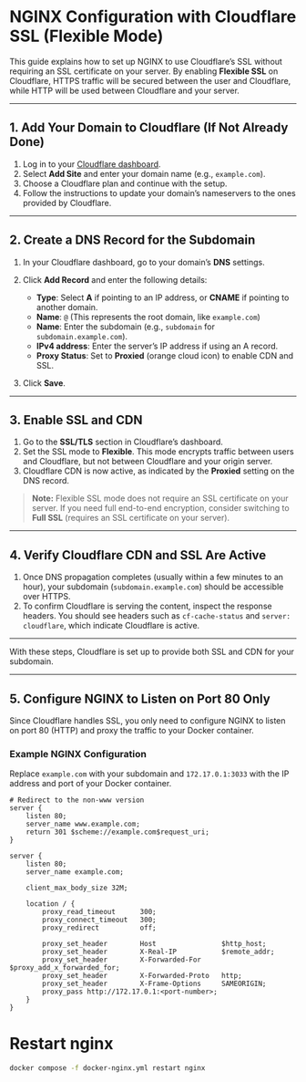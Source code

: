 # NGINX Configuration with Cloudflare SSL (Flexible Mode)

This guide explains how to set up NGINX to use Cloudflare’s SSL without requiring an SSL certificate on your server. By enabling **Flexible SSL** on Cloudflare, HTTPS traffic will be secured between the user and Cloudflare, while HTTP will be used between Cloudflare and your server.

---

## 1. Add Your Domain to Cloudflare (If Not Already Done)

1. Log in to your [Cloudflare dashboard](https://dash.cloudflare.com/).
2. Select **Add Site** and enter your domain name (e.g., `example.com`).
3. Choose a Cloudflare plan and continue with the setup.
4. Follow the instructions to update your domain’s nameservers to the ones provided by Cloudflare. 

---

## 2. Create a DNS Record for the Subdomain

1. In your Cloudflare dashboard, go to your domain’s **DNS** settings.
2. Click **Add Record** and enter the following details:

   - **Type**: Select **A** if pointing to an IP address, or **CNAME** if pointing to another domain.
   - **Name**: `@` (This represents the root domain, like `example.com`)
   - **Name**: Enter the subdomain (e.g., `subdomain` for `subdomain.example.com`).
   - **IPv4 address**: Enter the server’s IP address if using an A record.
   - **Proxy Status**: Set to **Proxied** (orange cloud icon) to enable CDN and SSL.

3. Click **Save**.

---

## 3. Enable SSL and CDN

1. Go to the **SSL/TLS** section in Cloudflare’s dashboard.
2. Set the SSL mode to **Flexible**. This mode encrypts traffic between users and Cloudflare, but not between Cloudflare and your origin server.
3. Cloudflare CDN is now active, as indicated by the **Proxied** setting on the DNS record.

> **Note:** Flexible SSL mode does not require an SSL certificate on your server. If you need full end-to-end encryption, consider switching to **Full SSL** (requires an SSL certificate on your server).

---

## 4. Verify Cloudflare CDN and SSL Are Active

1. Once DNS propagation completes (usually within a few minutes to an hour), your subdomain (`subdomain.example.com`) should be accessible over HTTPS.
2. To confirm Cloudflare is serving the content, inspect the response headers. You should see headers such as `cf-cache-status` and `server: cloudflare`, which indicate Cloudflare is active.

---

With these steps, Cloudflare is set up to provide both SSL and CDN for your subdomain.

---

## 5. Configure NGINX to Listen on Port 80 Only

Since Cloudflare handles SSL, you only need to configure NGINX to listen on port 80 (HTTP) and proxy the traffic to your Docker container.

### Example NGINX Configuration

Replace `example.com` with your subdomain and `172.17.0.1:3033` with the IP address and port of your Docker container.
```nginx
# Redirect to the non-www version
server {
    listen 80;
    server_name www.example.com;
    return 301 $scheme://example.com$request_uri;
}
```
```nginx
server {
    listen 80;
    server_name example.com;

    client_max_body_size 32M;

    location / {
        proxy_read_timeout      300;
        proxy_connect_timeout   300;
        proxy_redirect          off;

        proxy_set_header        Host                $http_host;
        proxy_set_header        X-Real-IP           $remote_addr;
        proxy_set_header        X-Forwarded-For     $proxy_add_x_forwarded_for;
        proxy_set_header        X-Forwarded-Proto   http;
        proxy_set_header        X-Frame-Options     SAMEORIGIN;
        proxy_pass http://172.17.0.1:<port-number>;
    }
}
```
# Restart nginx
```bash
docker compose -f docker-nginx.yml restart nginx
```
